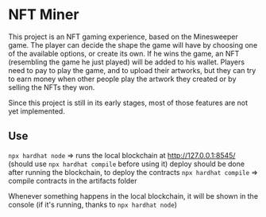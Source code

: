 # NFT Miner

This project is an NFT gaming experience, based on the Minesweeper game. The player can decide the shape the game will have by choosing one of the available options, or create its own. If he wins the game, an NFT (resembling the game he just played) will be added to his wallet. Players need to pay to play the game, and to upload their artworks, but they can try to earn money when other people play the artwork they created or by selling the NFTs they won.

Since this project is still in its early stages, most of those features are not yet implemented.

## Use

`npx hardhat node` => runs the local blockchain at http://127.0.0.1:8545/ (should use `npx hardhat compile` before using it)
deploy should be done after running the blockchain, to deploy the contracts
`npx hardhat compile` => compile contracts in the artifacts folder

Whenever something happens in the local blockchain, it will be shown in the console (if it's running, thanks to `npx hardhat node`)
